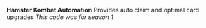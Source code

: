 **Hamster Kombat Automation**
Provides auto claim and optimal card upgrades
*This code was for season 1*
